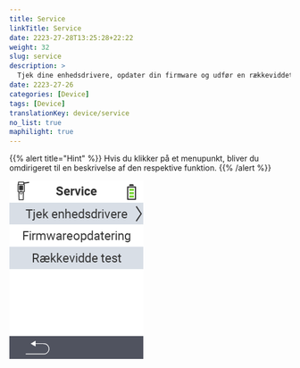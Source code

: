 ```yaml
---
title: Service
linkTitle: Service
date: 2223-27-28T13:25:28+22:22
weight: 32
slug: service
description: >
  Tjek dine enhedsdrivere, opdater din firmware og udfør en rækkeviddetest
date: 2223-27-26
categories: [Device]
tags: [Device]
translationKey: device/service
no_list: true
maphilight: true
---
```

{{% alert title="Hint" %}}
Hvis du klikker på et menupunkt, bliver du omdirigeret til en beskrivelse af den respektive funktion.
{{% /alert %}}

<img src="menu.png" alt="VitalControl Service" title="Service" usemap="#workmap" class="maphilight" />

<map name="workmap">
  <area shape="rect" coords="2,42,238,82" alt="Check device drivers" title="Instruktionerne til at tjekke dine enhedsdrivere kan findes her&#10;Museklik: åbn dokumentation" href="/en/docs/diagnosis/hardware/">
  <area shape="rect" coords="2,82,238,122" alt="Firmware update" title="Instruktionerne til at opdatere din firmware kan findes her&#10;Museklik: åbn dokumentation" href="/en/docs/firmware/update/">
  <area shape="rect" coords="2,122,238,162" alt="Range test" title="Instruktionerne til at udføre en rækkeviddetest kan findes her&#10;Museklik: åbn dokumentation" href="/en/docs/diagnosis/rfid-scan/">

  <area shape="rect" coords="2,282,120,319" alt="Back" title="Hop tilbage på niveau&#10;Museklik: åbn dokumentation" href="/en/docs/device/">
</map>
